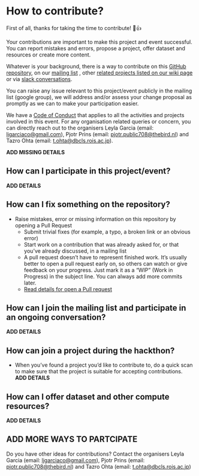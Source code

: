 # How to contribute?

First of all, thanks for taking the time to contribute! :tada::+1:

Your contributions are important to make this project and event successful. 
You can report mistakes and errors, propose a project, offer dataset and resources or create more content. 

Whatever is your background, there is a way to contribute on this [GitHub repository](https://github.com/virtual-biohackathons/covid-19-bh20), 
on our [mailing list](https://groups.google.com/forum/?utm_medium=email&utm_source=footer#!forum/virtual-biohackathon)
, other [related projects listed on our wiki page](https://github.com/virtual-biohackathons/covid-19-bh20/wiki) or via [slack conversations](https://virtualbiohac-xt62674.slack.com/join/shared_invite/zt-cuur40oj-wdrVz50NocwVrH7vgKTdPg).

You can raise any issue relevant to this project/event publicly in the mailing list (google group), we will address and/or assess your change proposal as promptly as we
can to make your participation easier.

We have a [Code of Conduct](https://github.com/virtual-biohackathons/covid-19-bh20/blob/master/CODE_OF_CONDUCT.md) that applies to all the activities and projects involved in this event.
For any organisation related queries or concern, you can directly reach out to the organisers Leyla Garcia (email: ljgarciaco@gmail.com), Pjotr Prins (email: pjotr.public708@thebird.nl) 
and  Tazro Ohta (email: t.ohta@dbcls.rois.ac.jp). 

**ADD MISSING DETAILS**

## How can I participate in this project/event?

**ADD DETAILS**

## How can I fix something on the repository?

- Raise mistakes, error or missing information on this repository by opening a Pull Request
  - Submit trivial fixes (for example, a typo, a broken link or an obvious error)
  - Start work on a contribution that was already asked for, or that you’ve already discussed, in a mailing list
  - A pull request doesn’t have to represent finished work. It’s usually better to open a pull request early on, so others can watch or give feedback on your progress. Just mark it as a “WIP” (Work in Progress) in the subject line. You can always add more commits later.
  - [Read details for open a Pull request](https://opensource.guide/how-to-contribute/#opening-a-pull-request)

## How can I join the mailing list and participate in an ongoing conversation?

**ADD DETAILS**

## How can join a project during the hackthon?
- When you’ve found a project you’d like to contribute to, 
do a quick scan to make sure that the project is suitable for accepting contributions. 
**ADD DETAILS**

## How can I offer dataset and other compute resources?

**ADD DETAILS**

## ADD MORE WAYS TO PARTCIPATE

Do you have other ideas for contributions? Contact the organisers Leyla Garcia (email: ljgarciaco@gmail.com), Pjotr Prins (email: pjotr.public708@thebird.nl) and 
Tazro Ohta (email: t.ohta@dbcls.rois.ac.jp)

